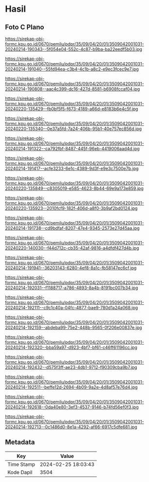 # Hasil

## Foto C Plano

https://sirekap-obj-formc.kpu.go.id/0670/pemilu/pdpr/35/09/04/20/01/3509042001031-20240214-190343--5f054e04-552c-4c87-b9ba-ba22eedf5b03.jpg

https://sirekap-obj-formc.kpu.go.id/0670/pemilu/pdpr/35/09/04/20/01/3509042001031-20240214-191040--55fd94ea-c3b4-4c1b-a8c2-e9ec3fcec9e7.jpg

https://sirekap-obj-formc.kpu.go.id/0670/pemilu/pdpr/35/09/04/20/01/3509042001031-20240214-190808--aac4c399-dc16-427d-8581-b6908fccaf04.jpg

https://sirekap-obj-formc.kpu.go.id/0670/pemilu/pdpr/35/09/04/20/01/3509042001031-20240220-135429--fb0bf5f5-f673-4189-a66d-e8183b6e4c5f.jpg

https://sirekap-obj-formc.kpu.go.id/0670/pemilu/pdpr/35/09/04/20/01/3509042001031-20240220-135340--0e37a5fd-7a24-406b-95b1-40e757ec856d.jpg

https://sirekap-obj-formc.kpu.go.id/0670/pemilu/pdpr/35/09/04/20/01/3509042001031-20240214-191322--ca792fbf-8487-445f-96eb-4419006aad4d.jpg

https://sirekap-obj-formc.kpu.go.id/0670/pemilu/pdpr/35/09/04/20/01/3509042001031-20240214-191417--acfe3233-6e1c-4389-9d3f-e9e3c7500e7b.jpg

https://sirekap-obj-formc.kpu.go.id/0670/pemilu/pdpr/35/09/04/20/01/3509042001031-20240220-135849--c8305019-e585-4623-8b44-69e9a173e859.jpg

https://sirekap-obj-formc.kpu.go.id/0670/pemilu/pdpr/35/09/04/20/01/3509042001031-20240220-135923--2010fcf9-182f-406d-a8f0-3b9af2bd0124.jpg

https://sirekap-obj-formc.kpu.go.id/0670/pemilu/pdpr/35/09/04/20/01/3509042001031-20240214-191738--cd9bdfaf-8207-47e4-9345-2573e27d45aa.jpg

https://sirekap-obj-formc.kpu.go.id/0670/pemilu/pdpr/35/09/04/20/01/3509042001031-20240220-140030--f44d712c-cb35-42af-9816-a4dfdf427d4b.jpg

https://sirekap-obj-formc.kpu.go.id/0670/pemilu/pdpr/35/09/04/20/01/3509042001031-20240214-191941--36203143-6280-4ef8-8a1c-fb58147ec6cf.jpg

https://sirekap-obj-formc.kpu.go.id/0670/pemilu/pdpr/35/09/04/20/01/3509042001031-20240214-192031--f1188717-a786-4893-8a4b-8191bc007b34.jpg

https://sirekap-obj-formc.kpu.go.id/0670/pemilu/pdpr/35/09/04/20/01/3509042001031-20240214-192111--c9c1c40a-04fc-4877-bae9-780d1a24a068.jpg

https://sirekap-obj-formc.kpu.go.id/0670/pemilu/pdpr/35/09/04/20/01/3509042001031-20240214-192159--abdeba99-75e2-448b-9565-0f206e00837e.jpg

https://sirekap-obj-formc.kpu.go.id/0670/pemilu/pdpr/35/09/04/20/01/3509042001031-20240214-192320--bba59a97-d923-4bf7-bf61-c46ff61196cc.jpg

https://sirekap-obj-formc.kpu.go.id/0670/pemilu/pdpr/35/09/04/20/01/3509042001031-20240214-192432--d575f3ff-ae23-4db1-9712-f90309cba9b7.jpg

https://sirekap-obj-formc.kpu.go.id/0670/pemilu/pdpr/35/09/04/20/01/3509042001031-20240214-192511--beffe12d-2694-4b09-9a2e-4d8af57e76d4.jpg

https://sirekap-obj-formc.kpu.go.id/0670/pemilu/pdpr/35/09/04/20/01/3509042001031-20240214-192618--0da40e80-3ef3-4537-9146-b74fd56ef0f3.jpg

https://sirekap-obj-formc.kpu.go.id/0670/pemilu/pdpr/35/09/04/20/01/3509042001031-20240214-192713--0c1486d0-8e1a-4292-af66-6917c5dfe681.jpg


## Metadata

| Key        | Value               |
| ---------- | ------------------- |
| Time Stamp | 2024-02-25 18:03:43 |
| Kode Dapil | 3504                |



